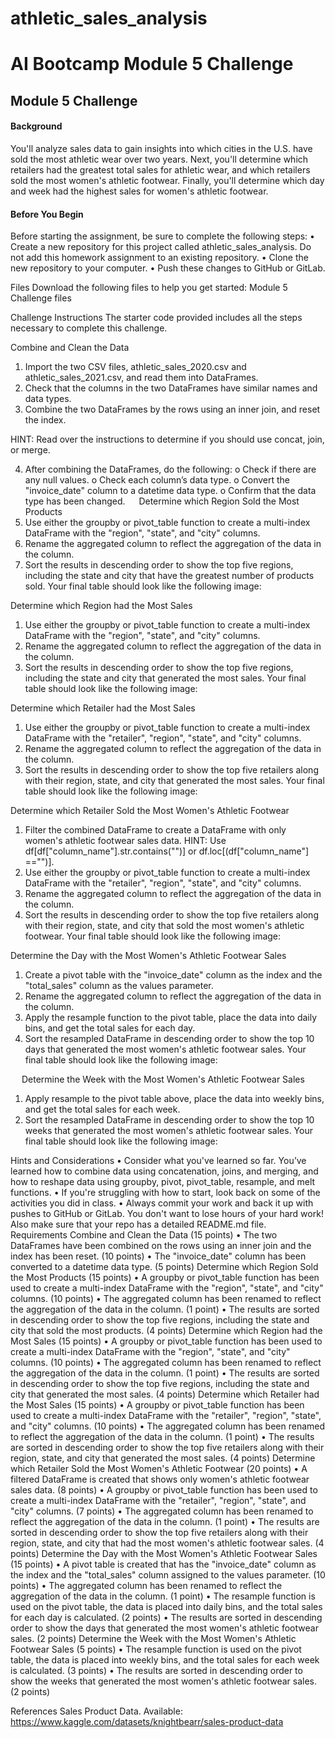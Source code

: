 # athletic_sales_analysis
# AI Bootcamp Module 5 Challenge
## Module 5 Challenge
#### Background

You'll analyze sales data to gain insights into which cities in the U.S. have sold the most athletic wear over two years. Next, you'll determine which retailers had the greatest total sales for athletic wear, and which retailers sold the most women's athletic footwear. Finally, you'll determine which day and week had the highest sales for women's athletic footwear.


#### Before You Begin
Before starting the assignment, be sure to complete the following steps:
•	Create a new repository for this project called athletic_sales_analysis. Do not add this homework assignment to an existing repository.
•	Clone the new repository to your computer.
•	Push these changes to GitHub or GitLab.

Files
Download the following files to help you get started:
Module 5 Challenge files

Challenge Instructions
The starter code provided includes all the steps necessary to complete this challenge.

Combine and Clean the Data
1.	Import the two CSV files, athletic_sales_2020.csv and athletic_sales_2021.csv, and read them into DataFrames.
2.	Check that the columns in the two DataFrames have similar names and data types.
3.	Combine the two DataFrames by the rows using an inner join, and reset the index.

HINT: Read over the instructions to determine if you should use concat, join, or merge.

4.	After combining the DataFrames, do the following:
o	Check if there are any null values.
o	Check each column’s data type.
o	Convert the "invoice_date" column to a datetime data type.
o	Confirm that the data type has been changed.
 
Determine which Region Sold the Most Products
1.	Use either the groupby or pivot_table function to create a multi-index DataFrame with the "region", "state", and "city" columns.
2.	Rename the aggregated column to reflect the aggregation of the data in the column.
3.	Sort the results in descending order to show the top five regions, including the state and city that have the greatest number of products sold. Your final table should look like the following image:
 

Determine which Region had the Most Sales
1.	Use either the groupby or pivot_table function to create a multi-index DataFrame with the "region", "state", and "city" columns.
2.	Rename the aggregated column to reflect the aggregation of the data in the column.
3.	Sort the results in descending order to show the top five regions, including the state and city that generated the most sales. Your final table should look like the following image:
 

Determine which Retailer had the Most Sales
1.	Use either the groupby or pivot_table function to create a multi-index DataFrame with the "retailer", "region", "state", and "city" columns.
2.	Rename the aggregated column to reflect the aggregation of the data in the column.
3.	Sort the results in descending order to show the top five retailers along with their region, state, and city that generated the most sales. Your final table should look like the following image:
 
Determine which Retailer Sold the Most Women's Athletic Footwear
1.	Filter the combined DataFrame to create a DataFrame with only women's athletic footwear sales data.
HINT: Use df[df["column_name"].str.contains("<value>")] or df.loc[(df["column_name"] =="<value>")].
2.	Use either the groupby or pivot_table function to create a multi-index DataFrame with the "retailer", "region", "state", and "city" columns.
3.	Rename the aggregated column to reflect the aggregation of the data in the column.
4.	Sort the results in descending order to show the top five retailers along with their region, state, and city that sold the most women's athletic footwear. Your final table should look like the following image:
 

Determine the Day with the Most Women's Athletic Footwear Sales
1.	Create a pivot table with the "invoice_date" column as the index and the "total_sales" column as the values parameter.
2.	Rename the aggregated column to reflect the aggregation of the data in the column.
3.	Apply the resample function to the pivot table, place the data into daily bins, and get the total sales for each day.
4.	Sort the resampled DataFrame in descending order to show the top 10 days that generated the most women's athletic footwear sales. Your final table should look like the following image:
 

 
Determine the Week with the Most Women's Athletic Footwear Sales
1.	Apply resample to the pivot table above, place the data into weekly bins, and get the total sales for each week.
2.	Sort the resampled DataFrame in descending order to show the top 10 weeks that generated the most women's athletic footwear sales. Your final table should look like the following image:
 

Hints and Considerations
•	Consider what you've learned so far. You’ve learned how to combine data using concatenation, joins, and merging, and how to reshape data using groupby, pivot, pivot_table, resample, and melt functions.
•	If you're struggling with how to start, look back on some of the activities you did in class.
•	Always commit your work and back it up with pushes to GitHub or GitLab. You don't want to lose hours of your hard work! Also make sure that your repo has a detailed README.md file.
 
Requirements
Combine and Clean the Data (15 points)
•	The two DataFrames have been combined on the rows using an inner join and the index has been reset. (10 points)
•	The "invoice_date" column has been converted to a datetime data type. (5 points)
Determine which Region Sold the Most Products (15 points)
•	A groupby or pivot_table function has been used to create a multi-index DataFrame with the "region", "state", and "city" columns. (10 points)
•	The aggregated column has been renamed to reflect the aggregation of the data in the column. (1 point)
•	The results are sorted in descending order to show the top five regions, including the state and city that sold the most products. (4 points)
Determine which Region had the Most Sales (15 points)
•	A groupby or pivot_table function has been used to create a multi-index DataFrame with the "region", "state", and "city" columns. (10 points)
•	The aggregated column has been renamed to reflect the aggregation of the data in the column. (1 point)
•	The results are sorted in descending order to show the top five regions, including the state and city that generated the most sales. (4 points)
Determine which Retailer had the Most Sales (15 points)
•	A groupby or pivot_table function has been used to create a multi-index DataFrame with the "retailer", "region", "state", and "city" columns. (10 points)
•	The aggregated column has been renamed to reflect the aggregation of the data in the column. (1 point)
•	The results are sorted in descending order to show the top five retailers along with their region, state, and city that generated the most sales. (4 points)
Determine which Retailer Sold the Most Women's Athletic Footwear (20 points)
•	A filtered DataFrame is created that shows only women's athletic footwear sales data. (8 points)
•	A groupby or pivot_table function has been used to create a multi-index DataFrame with the "retailer", "region", "state", and "city" columns. (7 points)
•	The aggregated column has been renamed to reflect the aggregation of the data in the column. (1 point)
•	The results are sorted in descending order to show the top five retailers along with their region, state, and city that had the most women's athletic footwear sales. (4 points)
Determine the Day with the Most Women's Athletic Footwear Sales (15 points)
•	A pivot table is created that has the "invoice_date" column as the index and the "total_sales" column assigned to the values parameter. (10 points)
•	The aggregated column has been renamed to reflect the aggregation of the data in the column. (1 point)
•	The resample function is used on the pivot table, the data is placed into daily bins, and the total sales for each day is calculated. (2 points)
•	The results are sorted in descending order to show the days that generated the most women's athletic footwear sales. (2 points)
Determine the Week with the Most Women's Athletic Footwear Sales (5 points)
•	The resample function is used on the pivot table, the data is placed into weekly bins, and the total sales for each week is calculated. (3 points)
•	The results are sorted in descending order to show the weeks that generated the most women's athletic footwear sales. (2 points)

References
Sales Product Data. Available: https://www.kaggle.com/datasets/knightbearr/sales-product-data

